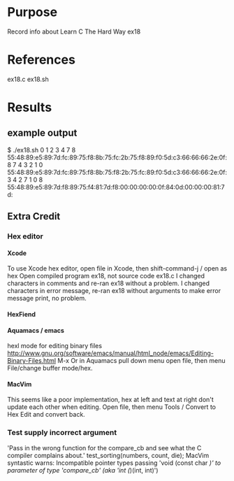 # Purpose
Record info about Learn C The Hard Way ex18

# References
ex18.c
ex18.sh

# Results

## example output

$ ./ex18.sh
0 1 2 3 4 7 8
55:48:89:e5:89:7d:fc:89:75:f8:8b:75:fc:2b:75:f8:89:f0:5d:c3:66:66:66:2e:0f:
8 7 4 3 2 1 0
55:48:89:e5:89:7d:fc:89:75:f8:8b:75:f8:2b:75:fc:89:f0:5d:c3:66:66:66:2e:0f:
3 4 2 7 1 0 8
55:48:89:e5:89:7d:f8:89:75:f4:81:7d:f8:00:00:00:00:0f:84:0d:00:00:00:81:7d:

## Extra Credit

### Hex editor
#### Xcode
To use Xcode hex editor, open file in Xcode, then shift-command-j / open as hex
Open compiled program ex18, not source code ex18.c
I changed characters in comments and re-ran ex18 without a problem.
I changed characters in error message, re-ran ex18 without arguments to make error message print, no problem.

#### HexFiend

#### Aquamacs / emacs
hexl mode for editing binary files
http://www.gnu.org/software/emacs/manual/html_node/emacs/Editing-Binary-Files.html
M-x <filename>
Or in Aquamacs pull down menu open file, then menu File/change buffer mode/hex.

#### MacVim
This seems like a poor implementation, hex at left and text at right don't update each other when editing.
Open file, then menu Tools / Convert to Hex
Edit and convert back.

### Test supply incorrect argument
'Pass in the wrong function for the compare_cb and see what the C compiler complains about.'
    test_sorting(numbers, count, die);
MacVim syntastic warns:
Incompatible pointer types passing 'void (const char *)' to parameter of type 'compare_cb' (aka 'int (*)(int, int)')

